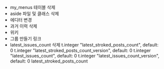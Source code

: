 * my_menus 테이블 삭제
* aside 파일 및 클래스 삭제
* 에디터 변경
* 과거 이력 삭제
* 위키
* 그룹 만들기 링크
* latest_issues_count 삭제
    t.integer "latest_stroked_posts_count", default: 0
    t.integer "latest_stroked_posts_count_version", default: 0
    t.integer "latest_issues_count", default: 0
    t.integer "latest_issues_count_version", default: 0
latest_stroked_posts_count
